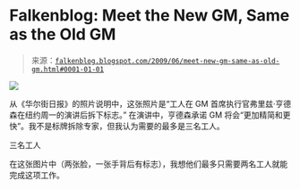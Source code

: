 <!--yml

category: 未分类

date: 2024-05-12 21:59:38

-->

# Falkenblog: Meet the New GM, Same as the Old GM

> 来源：[`falkenblog.blogspot.com/2009/06/meet-new-gm-same-as-old-gm.html#0001-01-01`](http://falkenblog.blogspot.com/2009/06/meet-new-gm-same-as-old-gm.html#0001-01-01)

![](https://blogger.googleusercontent.com/img/b/R29vZ2xl/AVvXsEh5gEM_-bSiDg0ZBgsa8MgshOqsavnnSGsALgMBpVoa5WfP00qEYrni4zQaG2vbV7ziEp5PyAabTonn7JHNcI5acCxWxDqT1EChu9zMV7Z2QIiU987tXsJ-3SvQduLdyUuvoXZL8g/s1600-h/gmworkers.jpg)

从《华尔街日报》的照片说明中，这张照片是“工人在 GM 首席执行官弗里兹·亨德森在纽约周一的演讲后拆下标志。” 在演讲中，亨德森承诺 GM 将会“更加精简和更快”。我不是标牌拆除专家，但我认为需要的最多是三名工人。

三名工人

在这张图片中（两张脸，一张手背后有标志），我想他们最多只需要两名工人就能完成这项工作。
